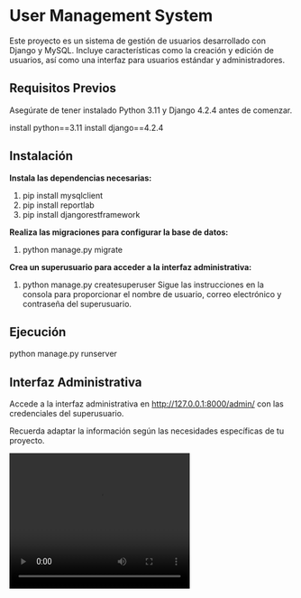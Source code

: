 # User Management System

Este proyecto es un sistema de gestión de usuarios desarrollado con Django y MySQL. Incluye características como la creación y edición de usuarios, así como una interfaz para usuarios estándar y administradores.

## Requisitos Previos

Asegúrate de tener instalado Python 3.11 y Django 4.2.4 antes de comenzar.

install python==3.11
install django==4.2.4

## Instalación

**Instala las dependencias necesarias:**
1. pip install mysqlclient
2. pip install reportlab
3. pip install djangorestframework

**Realiza las migraciones para configurar la base de datos:**
1. python manage.py migrate

**Crea un superusuario para acceder a la interfaz administrativa:**
1. python manage.py createsuperuser
Sigue las instrucciones en la consola para proporcionar el nombre de usuario, correo electrónico y contraseña del superusuario.

## Ejecución
python manage.py runserver

## Interfaz Administrativa

Accede a la interfaz administrativa en http://127.0.0.1:8000/admin/ con las credenciales del superusuario.

Recuerda adaptar la información según las necesidades específicas de tu proyecto.

<video width="320" height="240" controls>
  <source src="../tellmewhy.mp4" type="video/mp4">
  Tu navegador no soporta el tag de video.
</video>